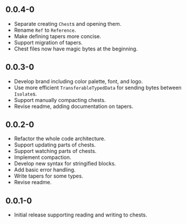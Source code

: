 ## 0.0.4-0

* Separate creating `Chest`s and opening them.
* Rename `Ref` to `Reference`.
* Make defining tapers more concise.
* Support migration of tapers.
* Chest files now have magic bytes at the beginning.

## 0.0.3-0

* Develop brand including color palette, font, and logo.
* Use more efficient `TransferableTypedData` for sending bytes between `Isolate`s.
* Support manually compacting chests.
* Revise readme, adding documentation on tapers.

## 0.0.2-0

* Refactor the whole code architecture.
* Support updating parts of chests.
* Support watching parts of chests.
* Implement compaction.
* Develop new syntax for stringified blocks.
* Add basic error handling.
* Write tapers for some types.
* Revise readme.

## 0.0.1-0

* Initial release supporting reading and writing to chests.
